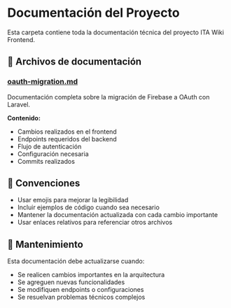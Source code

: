 # Documentación del Proyecto

Esta carpeta contiene toda la documentación técnica del proyecto ITA Wiki Frontend.

## 📁 Archivos de documentación

### [oauth-migration.md](./oauth-migration.md)
Documentación completa sobre la migración de Firebase a OAuth con Laravel.

**Contenido:**
- Cambios realizados en el frontend
- Endpoints requeridos del backend
- Flujo de autenticación
- Configuración necesaria
- Commits realizados

## 📝 Convenciones

- Usar emojis para mejorar la legibilidad
- Incluir ejemplos de código cuando sea necesario
- Mantener la documentación actualizada con cada cambio importante
- Usar enlaces relativos para referenciar otros archivos

## 🔄 Mantenimiento

Esta documentación debe actualizarse cuando:
- Se realicen cambios importantes en la arquitectura
- Se agreguen nuevas funcionalidades
- Se modifiquen endpoints o configuraciones
- Se resuelvan problemas técnicos complejos 